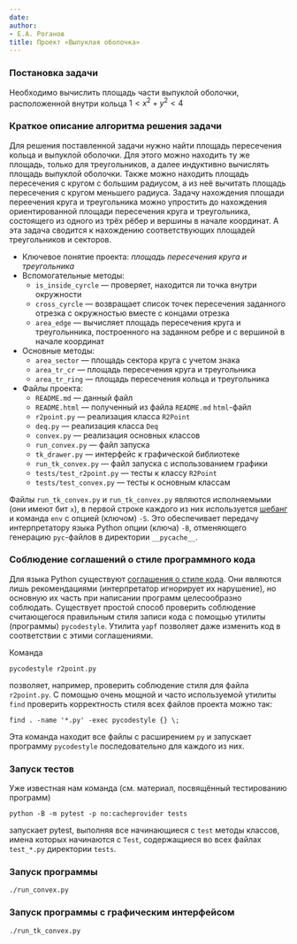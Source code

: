 ```yaml
---
date: 
author:
- Е.А. Роганов
title: Проект «Выпуклая оболочка»
---
```


### Постановка задачи

Необходимо вычислить площадь части выпуклой оболочки, расположенной внутри 
кольца $1 < x^2+y^2 < 4$

### Краткое описание алгоритма решения задачи

Для решения поставленной задачи нужно найти площадь пересечения кольца и
выпуклой оболочки. Для этого можно находить ту же площадь, только для 
треугольников, а далее индуктивно вычислять площадь выпуклой оболочки.
Также можно находить площадь пересечения с кругом с большим радиусом, а из неё
вычитать площадь пересечения с кругом меньшего радиуса. Задачу нахождения
площади переечения круга и треугольника можно упростить до нахождения
ориентированной площади пересечения круга и треугольника, состоящего из одного
из трёх рёбер и вершины в начале координат. А эта задача сводится к нахождению 
соответствующих площадей треугольников и секторов. 


- Ключевое понятие проекта: *площадь пересечения круга и треугольника* 
- Вспомогательные методы:
    - `is_inside_cyrcle` — проверяет, находится ли точка внутри окружности
    - `cross_cyrcle` — возвращает список точек пересечения заданного отрезка
    с окружностью вместе с концами отрезка
    - `area_edge` — вычисляет площадь пересечения круга и треугольнника, 
    построенного на заданном ребре и с вершиной в начале координат
- Основные методы:
    - `area_sector` — площадь сектора круга с учетом знака
    - `area_tr_cr` — площадь пересечения круга и треугольника
    - `area_tr_ring` — площадь пересечения кольца и треугольника
- Файлы проекта:
    - `README.md` — данный файл
    - `README.html` — полученный из файла `README.md` `html`-файл
    - `r2point.py` — реализация класса `R2Point`
    - `deq.py` —  реализация класса `Deq`
    - `convex.py` — реализация основных классов
    - `run_convex.py` — файл запуска
    - `tk_drawer.py` — интерфейс к графической библиотеке
    - `run_tk_convex.py` — файл запуска с использованием графики
    - `tests/test_r2point.py` — тесты к классу `R2Point`
    - `tests/test_convex.py` — тесты к основным классам

Файлы `run_tk_convex.py` и `run_tk_convex.py` являются исполняемыми (они имеют
бит `x`), в первой строке каждого из них используется [шебанг](https://ru.wikipedia.org/wiki/%D0%A8%D0%B5%D0%B1%D0%B0%D0%BD%D0%B3_(Unix)) и команда `env` с
опцией (ключом) `-S`. Это обеспечивает передачу интерпретатору языка Python
опции (ключа) `-B`, отменяющего генерацию `pyc`-файлов в директории
`__pycache__`.

### Соблюдение соглашений о стиле программного кода

Для языка Python существуют [соглашения о стиле
кода](https://www.python.org/dev/peps/pep-0008/). Они являются лишь
рекомендациями (интерпретатор игнорирует их нарушение), но основную их
часть при написании программ целесообразно соблюдать. Существует простой
способ проверить соблюдение считающегося правильным
стиля записи кода с помощью утилиты (программы) `pycodestyle`. Утилита
`yapf` позволяет даже изменить код в соответствии с этими соглашениями.

Команда 

    pycodestyle r2point.py

позволяет, например, проверить соблюдение стиля для файла `r2point.py`.
С помощью очень мощной и часто используемой утилиты `find` проверить
корректность стиля всех файлов проекта можно так:

    find . -name '*.py' -exec pycodestyle {} \;

Эта команда находит все файлы с расширением `py` и запускает программу
`pycodestyle` последовательно для каждого из них.

### Запуск тестов

Уже известная нам команда (см. материал, посвящённый тестированию программ)

    python -B -m pytest -p no:cacheprovider tests

запускает pytest, выполняя все начинающиеся с `test` методы классов,
имена которых начинаются с `Test`, содержащиеся во всех файлах `test_*.py`
директории `tests`.

### Запуск программы

`./run_convex.py`

### Запуск программы с графическим интерфейсом

`./run_tk_convex.py`

